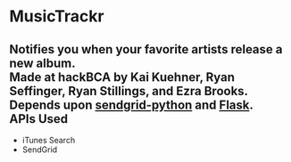 MusicTrackr
==
Notifies you when your favorite artists release a new album.  
Made at hackBCA by Kai Kuehner, Ryan Seffinger, Ryan Stillings, and Ezra Brooks.  
Depends upon [sendgrid-python](https://www.github.com/sendgrid/sendgrid-python) and [Flask](http://github.com/mitsuhiko/flask).  
APIs Used
--
 - iTunes Search
 - SendGrid